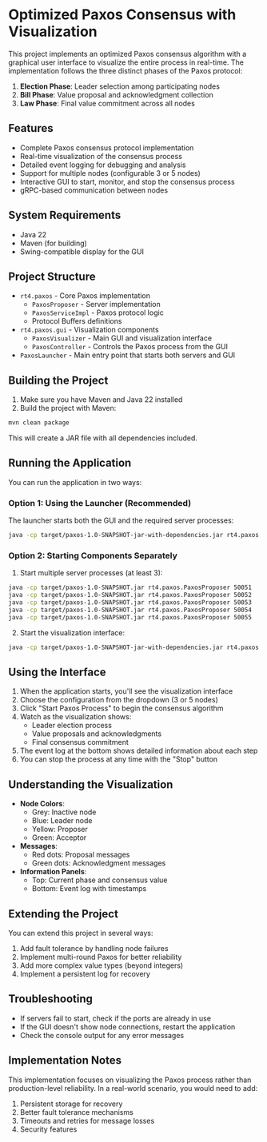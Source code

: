 # Optimized Paxos Consensus with Visualization

This project implements an optimized Paxos consensus algorithm with a graphical user interface to visualize the entire process in real-time. The implementation follows the three distinct phases of the Paxos protocol:

1. **Election Phase**: Leader selection among participating nodes
2. **Bill Phase**: Value proposal and acknowledgment collection
3. **Law Phase**: Final value commitment across all nodes

## Features

- Complete Paxos consensus protocol implementation
- Real-time visualization of the consensus process
- Detailed event logging for debugging and analysis
- Support for multiple nodes (configurable 3 or 5 nodes)
- Interactive GUI to start, monitor, and stop the consensus process
- gRPC-based communication between nodes

## System Requirements

- Java 22
- Maven (for building)
- Swing-compatible display for the GUI

## Project Structure

- `rt4.paxos` - Core Paxos implementation
    - `PaxosProposer` - Server implementation
    - `PaxosServiceImpl` - Paxos protocol logic
    - Protocol Buffers definitions
- `rt4.paxos.gui` - Visualization components
    - `PaxosVisualizer` - Main GUI and visualization interface
    - `PaxosController` - Controls the Paxos process from the GUI
- `PaxosLauncher` - Main entry point that starts both servers and GUI

## Building the Project

1. Make sure you have Maven and Java 22 installed
2. Build the project with Maven:

```bash
mvn clean package
```

This will create a JAR file with all dependencies included.

## Running the Application

You can run the application in two ways:

### Option 1: Using the Launcher (Recommended)

The launcher starts both the GUI and the required server processes:

```bash
java -cp target/paxos-1.0-SNAPSHOT-jar-with-dependencies.jar rt4.paxos.PaxosLauncher
```

### Option 2: Starting Components Separately

1. Start multiple server processes (at least 3):

```bash
java -cp target/paxos-1.0-SNAPSHOT.jar rt4.paxos.PaxosProposer 50051
java -cp target/paxos-1.0-SNAPSHOT.jar rt4.paxos.PaxosProposer 50052
java -cp target/paxos-1.0-SNAPSHOT.jar rt4.paxos.PaxosProposer 50053
java -cp target/paxos-1.0-SNAPSHOT.jar rt4.paxos.PaxosProposer 50054
java -cp target/paxos-1.0-SNAPSHOT.jar rt4.paxos.PaxosProposer 50055
```

2. Start the visualization interface:

```bash
java -cp target/paxos-1.0-SNAPSHOT-jar-with-dependencies.jar rt4.paxos.gui.PaxosVisualizer
```

## Using the Interface

1. When the application starts, you'll see the visualization interface
2. Choose the configuration from the dropdown (3 or 5 nodes)
3. Click "Start Paxos Process" to begin the consensus algorithm
4. Watch as the visualization shows:
    - Leader election process
    - Value proposals and acknowledgments
    - Final consensus commitment
5. The event log at the bottom shows detailed information about each step
6. You can stop the process at any time with the "Stop" button

## Understanding the Visualization

- **Node Colors**:
    - Grey: Inactive node
    - Blue: Leader node
    - Yellow: Proposer
    - Green: Acceptor
- **Messages**:
    - Red dots: Proposal messages
    - Green dots: Acknowledgment messages
- **Information Panels**:
    - Top: Current phase and consensus value
    - Bottom: Event log with timestamps

## Extending the Project

You can extend this project in several ways:

1. Add fault tolerance by handling node failures
2. Implement multi-round Paxos for better reliability
3. Add more complex value types (beyond integers)
4. Implement a persistent log for recovery

## Troubleshooting

- If servers fail to start, check if the ports are already in use
- If the GUI doesn't show node connections, restart the application
- Check the console output for any error messages

## Implementation Notes

This implementation focuses on visualizing the Paxos process rather than production-level reliability. In a real-world scenario, you would need to add:

1. Persistent storage for recovery
2. Better fault tolerance mechanisms
3. Timeouts and retries for message losses
4. Security features
